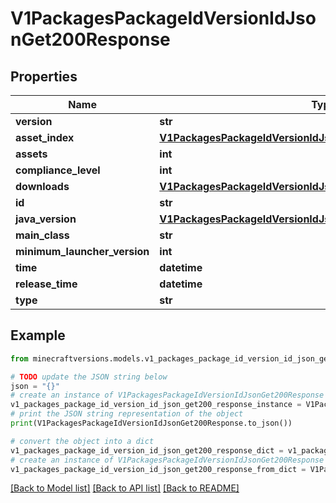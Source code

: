 # V1PackagesPackageIdVersionIdJsonGet200Response


## Properties

Name | Type | Description | Notes
------------ | ------------- | ------------- | -------------
**version** | **str** |  | [optional] 
**asset_index** | [**V1PackagesPackageIdVersionIdJsonGet200ResponseAssetIndex**](V1PackagesPackageIdVersionIdJsonGet200ResponseAssetIndex.md) |  | [optional] 
**assets** | **int** |  | [optional] 
**compliance_level** | **int** |  | [optional] 
**downloads** | [**V1PackagesPackageIdVersionIdJsonGet200ResponseDownloads**](V1PackagesPackageIdVersionIdJsonGet200ResponseDownloads.md) |  | [optional] 
**id** | **str** |  | [optional] 
**java_version** | [**V1PackagesPackageIdVersionIdJsonGet200ResponseJavaVersion**](V1PackagesPackageIdVersionIdJsonGet200ResponseJavaVersion.md) |  | [optional] 
**main_class** | **str** |  | [optional] 
**minimum_launcher_version** | **int** |  | [optional] 
**time** | **datetime** |  | [optional] 
**release_time** | **datetime** |  | [optional] 
**type** | **str** |  | [optional] 

## Example

```python
from minecraftversions.models.v1_packages_package_id_version_id_json_get200_response import V1PackagesPackageIdVersionIdJsonGet200Response

# TODO update the JSON string below
json = "{}"
# create an instance of V1PackagesPackageIdVersionIdJsonGet200Response from a JSON string
v1_packages_package_id_version_id_json_get200_response_instance = V1PackagesPackageIdVersionIdJsonGet200Response.from_json(json)
# print the JSON string representation of the object
print(V1PackagesPackageIdVersionIdJsonGet200Response.to_json())

# convert the object into a dict
v1_packages_package_id_version_id_json_get200_response_dict = v1_packages_package_id_version_id_json_get200_response_instance.to_dict()
# create an instance of V1PackagesPackageIdVersionIdJsonGet200Response from a dict
v1_packages_package_id_version_id_json_get200_response_from_dict = V1PackagesPackageIdVersionIdJsonGet200Response.from_dict(v1_packages_package_id_version_id_json_get200_response_dict)
```
[[Back to Model list]](../README.md#documentation-for-models) [[Back to API list]](../README.md#documentation-for-api-endpoints) [[Back to README]](../README.md)


